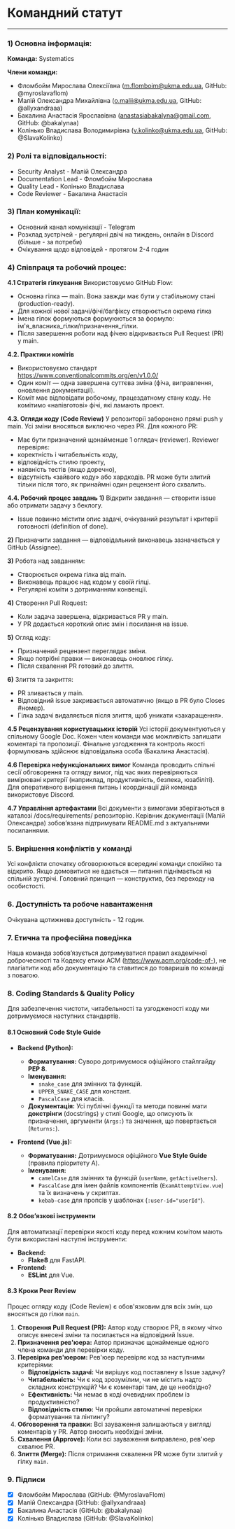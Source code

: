 # Командний статут
---
### 1) Основна інформація: 
**Команда:**
Systematics

**Члени команди:**
- Фломбойм Мирослава Олексіївна (m.flomboim@ukma.edu.ua, GitHub: @myroslavaflom)
- Малій Олександра Михайлівна (o.malii@ukma.edu.ua, GitHub: @allyxandraaa)
- Бакалина Анастасія Ярославівна (anastasiabakalyna@gmail.com, GitHub: @bakalynaa)
- Колінько Владислава Володимирівна (v.kolinko@ukma.edu.ua, GitHub: @SlavaKolinko)

### 2) Ролі та відповідальності:
- Security Analyst - Малій Олександра
- Documentation Lead - Фломбойм Мирослава
- Quality Lead - Колінько Владислава
- Code Reviewer - Бакалина Анастасія

### 3) План комунікації:
- Основний канал комунікації - Telegram
- Розклад зустрічей - регулярні двічі на тиждень, онлайн в Discord (більше - за потреби)
- Очікування щодо відповідей - протягом 2-4 годин

### 4) Співпраця та робочий процес: 
**4.1 Стратегія гілкування**
Використовуємо GitHub Flow:
- Основна гілка — main. Вона завжди має бути у стабільному стані (production-ready).
- Для кожної нової задачі/фічі/багфіксу створюється окрема гілка
- Імена гілок формуються формуюються за формуло: ім'я_власника_гілки/призначення_гілки.
- Після завершення роботи над фічею відкривається Pull Request (PR) у main.

**4.2. Практики комітів**
- Використовуємо стандарт https://www.conventionalcommits.org/en/v1.0.0/
- Один коміт — одна завершена суттєва зміна (фіча, виправлення, оновлення документації).
- Коміт має відповідати робочому, працездатному стану коду. Не комітимо «напівготові» фічі, які ламають проект.

**4.3. Огляди коду (Code Review)**
У репозиторії заборонено прямі push у main. Усі зміни вносяться виключно через PR.
Для кожного PR:
- Має бути призначений щонайменше 1 оглядач (reviewer). 
Reviewer перевіряє:
- коректність і читабельність коду,
- відповідність стилю проекту,
- наявність тестів (якщо доречно),
- відсутність «зайвого коду» або хардкодів.
PR може бути злитий тільки після того, як принаймні один рецензент його схвалить.

**4.4. Робочий процес завдань**
**1)** Відкрити завдання — створити issue або отримати задачу з беклогу.
- Issue повинно містити опис задачі, очікуваний результат і критерії готовності (definition of done).

**2)** Призначити завдання — відповідальний виконавець зазначається у GitHub (Assignee).

**3)** Робота над завданням:
- Створюється окрема гілка від main.
- Виконавець працює над кодом у своїй гілці.
- Регулярні коміти з дотриманням конвенції.

**4)** Створення Pull Request:
- Коли задача завершена, відкривається PR у main.
- У PR додається короткий опис змін і посилання на issue.

**5)** Огляд коду:
- Призначений рецензент переглядає зміни.
- Якщо потрібні правки — виконавець оновлює гілку.
- Після схвалення PR готовий до злиття.

**6)** Злиття та закриття:
- PR зливається у main.
- Відповідний issue закривається автоматично (якщо в PR було Closes #номер).
- Гілка задачі видаляється після злиття, щоб уникати «захаращення».

**4.5 Рецензування користувацьких історій**
Усі історії документуються у спільному Google Doc. Кожен член команди має можливість залишати коментарі та пропозиції. Фінальне узгодження та контроль якості формулювань здійснює відповідальна особа (Бакалина Анастасія).

**4.6 Перевірка нефункціональних вимог**
Команда проводить спільні сесії обговорення та огляду вимог, під час яких перевіряються вимірювані критерії (наприклад, продуктивність, безпека, юзабіліті). Для оперативного вирішення питань і координації дій команда використовує Discord.

**4.7 Управління артефактами**
Всі документи з вимогами зберігаються в каталозі
/docs/requirements/ репозиторію. Керівник документації (Малій Олександра) зобовʼязана підтримувати README.md з актуальними посиланнями.

### 5. Вирішення конфліктів у команді
Усі конфлікти спочатку обговорюються всередині команди спокійно та відкрито. Якщо домовитися не вдається — питання піднімається на спільній зустрічі. Головний принцип — конструктив, без переходу на особистості.

### 6. Доступність та робоче навантаження
Очікувана щотижнева доступність - 12 годин.

### 7. Етична та професійна поведінка
Наша команда зобовʼязується дотримуватися правил академічної доброчесності та Кодексу
етики ACM (https://www.acm.org/code-of-), не плагіатити код або документацію та ставитися до товаришів по команді з повагою.

### 8. Coding Standards & Quality Policy
Для забезпечення чистоти, читабельності та узгодженості коду ми дотримуємося наступних стандартів.

#### 8.1 Основний Code Style Guide
* **Backend (Python):**
    * **Форматування:** Суворо дотримуємося офіційного стайлгайду **PEP 8**.
    * **Іменування:**
        * `snake_case` для змінних та функцій.
        * `UPPER_SNAKE_CASE` для констант.
        * `PascalCase` для класів.
    * **Документація:** Усі публічні функції та методи повинні мати **докстрінги** (docstrings) у стилі Google, що описують їх призначення, аргументи (`Args:`) та значення, що повертається (`Returns:`).

* **Frontend (Vue.js):**
    * **Форматування:** Дотримуємося офіційного **Vue Style Guide** (правила пріоритету А).
    * **Іменування:**
        * `camelCase` для змінних та функцій (`userName`, `getActiveUsers`).
        * `PascalCase` для імен файлів компонентів (`ExamAttemptView.vue`) та їх визначень у скриптах.
        * `kebab-case` для пропсів у шаблонах (`:user-id="userId"`).

#### 8.2 Обов’язкові інструменти
Для автоматизації перевірки якості коду перед кожним комітом мають бути використані наступні інструменти:
* **Backend:**
    * **Flake8** для FastAPI.
* **Frontend:**
    * **ESLint** для Vue.

#### 8.3 Кроки Peer Review
Процес огляду коду (Code Review) є обов'язковим для всіх змін, що вносяться до гілки `main`.
1.  **Створення Pull Request (PR):** Автор коду створює PR, в якому чітко описує внесені зміни та посилається на відповідний Issue.
2.  **Призначення рев'юера:** Автор призначає щонайменше одного члена команди для перевірки коду.
3.  **Перевірка рев'юером:** Рев'юер перевіряє код за наступними критеріями:
    * **Відповідність задачі:** Чи вирішує код поставлену в Issue задачу?
    * **Читабельність:** Чи є код зрозумілим, чи не містить надто складних конструкцій? Чи є коментарі там, де це необхідно?
    * **Ефективність:** Чи немає в коді очевидних проблем із продуктивністю?
    * **Відповідність стилю:** Чи пройшли автоматичні перевірки форматування та лінтингу?
4.  **Обговорення та правки:** Всі зауваження залишаються у вигляді коментарів у PR. Автор вносить необхідні зміни.
5.  **Схвалення (Approve):** Коли всі зауваження виправлено, рев'юер схвалює PR.
6.  **Злиття (Merge):** Після отримання схвалення PR може бути злитий у гілку `main`.

### 9. Підписи
- [x] Фломбойм Мирослава (GitHub: @MyroslavaFlom)
- [x] Малій Олександра (GitHub: @allyxandraaa)
- [x] Бакалина Анастасія (GitHub: @bakalynaa)  
- [x] Колінько Владислава (GitHub: @SlavaKolinko)